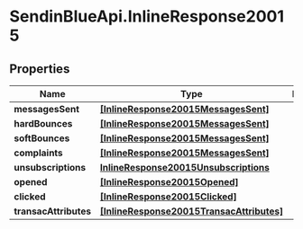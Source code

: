 # SendinBlueApi.InlineResponse20015

## Properties
Name | Type | Description | Notes
------------ | ------------- | ------------- | -------------
**messagesSent** | [**[InlineResponse20015MessagesSent]**](InlineResponse20015MessagesSent.md) |  | [optional] 
**hardBounces** | [**[InlineResponse20015MessagesSent]**](InlineResponse20015MessagesSent.md) |  | [optional] 
**softBounces** | [**[InlineResponse20015MessagesSent]**](InlineResponse20015MessagesSent.md) |  | [optional] 
**complaints** | [**[InlineResponse20015MessagesSent]**](InlineResponse20015MessagesSent.md) |  | [optional] 
**unsubscriptions** | [**InlineResponse20015Unsubscriptions**](InlineResponse20015Unsubscriptions.md) |  | [optional] 
**opened** | [**[InlineResponse20015Opened]**](InlineResponse20015Opened.md) |  | [optional] 
**clicked** | [**[InlineResponse20015Clicked]**](InlineResponse20015Clicked.md) |  | [optional] 
**transacAttributes** | [**[InlineResponse20015TransacAttributes]**](InlineResponse20015TransacAttributes.md) |  | [optional] 


